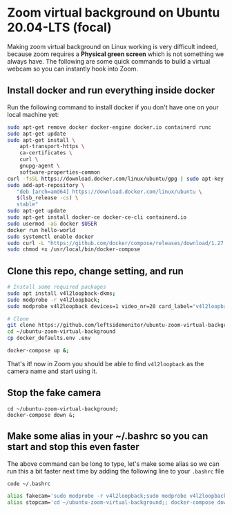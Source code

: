 # Zoom virtual background on Ubuntu 20.04-LTS (focal)
Making zoom virtual background on Linux working is very difficult indeed, because zoom requires a **Physical green screen** which is not something we always have. 
The following are some quick commands to build a virtual webcam so you can instantly hook into Zoom. 

## Install docker and run everything inside docker
Run the following command to install docker if you don't have one on your local machine yet: 

```bash 
sudo apt-get remove docker docker-engine docker.io containerd runc
sudo apt-get update
sudo apt-get install \
    apt-transport-https \
    ca-certificates \
    curl \
    gnupg-agent \
    software-properties-common
curl -fsSL https://download.docker.com/linux/ubuntu/gpg | sudo apt-key add -
sudo add-apt-repository \
   "deb [arch=amd64] https://download.docker.com/linux/ubuntu \
   $(lsb_release -cs) \
   stable"
sudo apt-get update
sudo apt-get install docker-ce docker-ce-cli containerd.io
sudo usermod -aG docker $USER
docker run hello-world
sudo systemctl enable docker
sudo curl -L "https://github.com/docker/compose/releases/download/1.27.4/docker-compose-$(uname -s)-$(uname -m)" -o /usr/local/bin/docker-compose
sudo chmod +x /usr/local/bin/docker-compose
```

## Clone this repo, change setting, and run

```bash 
# Install some required packages
sudo apt install v4l2loopback-dkms;
sudo modprobe -r v4l2loopback;
sudo modprobe v4l2loopback devices=1 video_nr=20 card_label="v4l2loopback" exclusive_caps=1;

# Clone
git clone https://github.com/leftsidemonitor/ubuntu-zoom-virtual-background.git ~/ubuntu-zoom-virtual-background
cd ~/ubuntu-zoom-virtual-background
cp docker_defaults.env .env

docker-compose up &;
```

That's it! now in Zoom you should be able to find `v4l2loopback` as the camera name and start using it. 

## Stop the fake camera
``` 
cd ~/ubuntu-zoom-virtual-background; 
docker-compose down &;
```

## Make some alias in your ~/.bashrc so you can start and stop this even faster
The above command can be long to type, let's make some alias so we can run this a bit faster next time by adding the following line to your `.bashrc` file 

```bash 
code ~/.bashrc 

alias fakecam='sudo modprobe -r v4l2loopback;sudo modprobe v4l2loopback devices=1 video_nr=20 card_label="v4l2loopback" exclusive_caps=1;cd ~/ubuntu-zoom-virtual-background;; docker-compose up &;'
alias stopcam='cd ~/ubuntu-zoom-virtual-background;; docker-compose down &;'
```